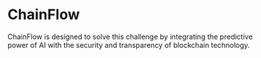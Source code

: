 # ChainFlow
 ChainFlow is designed to solve this challenge by integrating the predictive power of AI with the security and transparency of blockchain technology.
